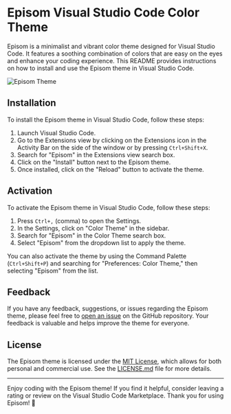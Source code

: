 # Episom Visual Studio Code Color Theme


Episom is a minimalist and vibrant color theme designed for Visual Studio Code. It features a soothing combination of colors that are easy on the eyes and enhance your coding experience. This README provides instructions on how to install and use the Episom theme in Visual Studio Code.

![Episom Theme](https://ik.imagekit.io/medyin/Screenshot%202024-03-31%20at%2011.44.13%E2%80%AFAM.png?updatedAt=1711865676698)

## Installation

To install the Episom theme in Visual Studio Code, follow these steps:

1. Launch Visual Studio Code.
2. Go to the Extensions view by clicking on the Extensions icon in the Activity Bar on the side of the window or by pressing `Ctrl+Shift+X`.
3. Search for "Episom" in the Extensions view search box.
4. Click on the "Install" button next to the Episom theme.
5. Once installed, click on the "Reload" button to activate the theme.


## Activation

To activate the Episom theme in Visual Studio Code, follow these steps:

1. Press `Ctrl+,` (comma) to open the Settings.
2. In the Settings, click on "Color Theme" in the sidebar.
3. Search for "Episom" in the Color Theme search box.
4. Select "Episom" from the dropdown list to apply the theme.

You can also activate the theme by using the Command Palette (`Ctrl+Shift+P`) and searching for "Preferences: Color Theme," then selecting "Episom" from the list.

## Feedback

If you have any feedback, suggestions, or issues regarding the Episom theme, please feel free to [open an issue](https://github.com/yourusername/episom-theme/issues) on the GitHub repository. Your feedback is valuable and helps improve the theme for everyone.

## License

The Episom theme is licensed under the [MIT License](LICENSE.md), which allows for both personal and commercial use. See the [LICENSE.md](LICENSE.md) file for more details.

---

Enjoy coding with the Episom theme! If you find it helpful, consider leaving a rating or review on the Visual Studio Code Marketplace. Thank you for using Episom! 🚀